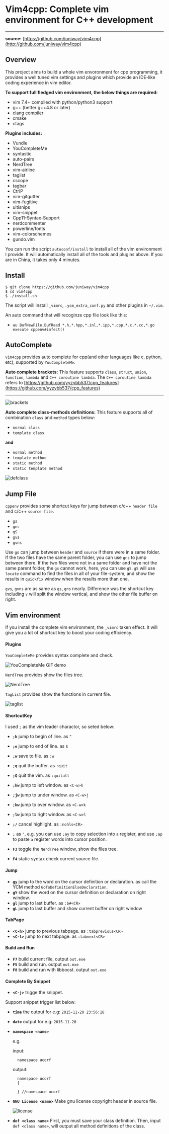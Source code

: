 # Vim4cpp: Complete vim environment for C++ development
***
**source:** [https://github.com/juniway/vim4cpp](http://github.com/juniway/vim4cpp)

## Overview ##
This project aims to build a whole vim envoronment for cpp programming, it provides a well tuned vim settings and plugins which provide an IDE-like coding experience in vim editor.

**To support full fledged vim environment, the below things are required:**
- vim 7.4+ compiled with python/python3 support
- g++ (better g++4.8 or later)
- clang compiler
- cmake
- ctags

**Plugins includes:**
- Vundle
- YouCompleteMe
- syntastic
- auto-pairs
- NerdTree
- vim-airline
- taglist
- cscope
- tagbar
- CtrlP
- vim-gitgutter
- vim-fugitive
- ultisnips
- vim-snippet
- Cpp11-Syntax-Support
- nerdcommenter
- powerline/fonts
- vim-colorschemes
- gundo.vim


You can run the script `autoconf/install` to install all of the vim environment I provide. It will automatically install all of the tools and plugins above. If you are in China, it takes only 4 minutes.

## Install ##

```shell
$ git clone https://github.com/juniway/vim4cpp
$ cd vim4cpp
$ ./install.sh
```

The script will install `_vimrc`, `.ycm_extra_conf.py` and other plugins in `~/.vim`.

An auto command that will recoginze cpp file look like this:
- `au BufNewFile,BufRead *.h,*.hpp,*.inl,*.ipp,*.cpp,*.c,*.cc,*.go execute cppenv#infect()`

## AutoComplete ##

`vim4cpp` provides auto complete for cpp(and other languages like c, python, etc), supported by `YouCompleteMe`.

**Auto complete brackets:**
This feature supports `class`, `struct`, `union`, `function`, `lambda` and `C++ coroutine lambda`.
The `C++ coroutine lambda` refers to [https://github.com/yyzybb537/cpp_features](https://github.com/yyzybb537/cpp_features)
***

![brackets](http://i.imgur.com/RVNcD8o.gif)

**Auto complete class-methods definitions:**
This feature supports all of combination `class` and `method` types below:

- `normal class`
- `template class`

**and**

- `normal method`
- `template method`
- `static method`
- `static template method`

![defclass](http://imgur.com/npFkaoj.gif)

## Jump File ##

`cppenv` provides some shortcut keys for jump between c/c++ `header file` and c/c++ `source file`.

- `gs`
- `gns`
- `gS`
- `gvs`
- `gvns`

Use `gs` can jump between `header` and `source` if there were in a same folder. If the two files have the same parent folder, you can use `gns` to jump between there. If the two files were not in a same folder and have not the same parent folder, the `gs` cannot work, here, you can use `gS`. `gS` will use `locate` command to find the files in all of your file-system, and show the results in `quickfix` window when the results more than one.

`gvs`, `gvns` are as same as `gs`, `gns` nearly. Difference was the shortcut key including `v` will split the window vertical, and show the other file buffer on right.

## Vim environment ##

If you install the complete vim environment, the `_vimrc` taken effect. It will give you a lot of shortcut key to boost your coding efficiency.

#### Plugins

`YouCompleteMe` provides syntax complete and check.

![YouCompleteMe GIF demo](http://i.imgur.com/0OP4ood.gif)

`NerdTree` provides show the files tree.

![NerdTree](http://img.hoop8.com/attachments/1511/4341900695509.gif)

`TagList` provides show the functions in current file.

![taglist](http://img.hoop8.com/attachments/1511/6051900695509.gif)

#### ShortcutKey

I used `;` as the vim leader charactor, so seted below:

- **`;b`**  jump to begin of line. as `^`
- **`;e`**  jump to end of line. as `$`
- **`;w`**  save to file. as `:w`
- **`;q`**  quit the buffer. as `:quit`
- **`;Q`**  quit the vim. as `:quitall`
- **`;hw`** jump to left window. as `<C-w>h`
- **`;jw`** jump to under window. as `<C-w>j`
- **`;kw`** jump to over window. as `<C-w>k`
- **`;lw`** jump to right window. as `<C-w>l`
- **`;/`**  cancel highlight. as `:nohls<CR>`
- **`;`** as `"`, e.g. you can use `;ay` to copy selection into `a` register, and use `;ap` to paste `a` register words into cursor position.

- **`F3`** toggle the `NerdTree` window, show the files tree.
- **`F4`** static syntax check current source file.

#### Jump

- **`gy`** jump to the word on the cursor definition or declaration. as call the YCM method `GoToDefinitionElseDeclaration`.
- **`gY`** show the word on the cursor definition or declaration on right window.
- **`gl`** jump to last buffer. as `:b#<CR>`
- **`gL`** jump to last buffer and show current buffer on right window


#### TabPage

- **`<C-h>`** jump to previous tabpage. as `:tabprevious<CR>`
- **`<C-l>`** jump to next tabpage. as `:tabnext<CR>`

#### Build and Run

- **`F7`** build current file, output `out.exe`
- **`F5`** build and run. output `out.exe`
- **`F8`** build and run with libboost. output `out.exe`

#### Complete By Snippet

- **`<C-j>`** trigge the snippet.

Support snippet trigger list below:

- **`time`** the output for e.g:  `2015-11-20 23:56:18`
- **`date`** output for e.g: `2015-11-20`
- **`namespace <name>`**

	e.g.

	input:

		namespace ucorf

	output:

        namespace ucorf
    	{

    	} //namespace ucorf

- **`GNU License <name>`** Make gnu license copyright header in source file.


	![license](http://i.imgur.com/C2cN20p.gif)

- **`def <class name>`** First, you must save your class definition. Then, input `def <class name>`, will output all method definitions of the class.
